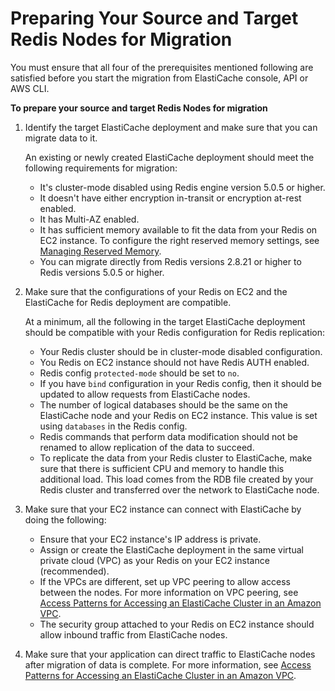 # Preparing Your Source and Target Redis Nodes for Migration<a name="Migration-Prepare"></a>

You must ensure that all four of the prerequisites mentioned following are satisfied before you start the migration from ElastiCache console, API or AWS CLI\.

**To prepare your source and target Redis Nodes for migration**

1. Identify the target ElastiCache deployment and make sure that you can migrate data to it\. 

   An existing or newly created ElastiCache deployment should meet the following requirements for migration: 
   + It's cluster\-mode disabled using Redis engine version 5\.0\.5 or higher\.
   + It doesn't have either encryption in\-transit or encryption at\-rest enabled\.
   + It has Multi\-AZ enabled\.
   + It has sufficient memory available to fit the data from your Redis on EC2 instance\. To configure the right reserved memory settings, see [Managing Reserved Memory](redis-memory-management.md)\.
   + You can migrate directly from Redis versions 2\.8\.21 or higher to Redis versions 5\.0\.5 or higher\.

1. Make sure that the configurations of your Redis on EC2 and the ElastiCache for Redis deployment are compatible\. 

   At a minimum, all the following in the target ElastiCache deployment should be compatible with your Redis configuration for Redis replication: 
   + Your Redis cluster should be in cluster\-mode disabled configuration\.
   + You Redis on EC2 instance should not have Redis AUTH enabled\.
   + Redis config `protected-mode` should be set to `no`\.
   + If you have `bind` configuration in your Redis config, then it should be updated to allow requests from ElastiCache nodes\.
   + The number of logical databases should be the same on the ElastiCache node and your Redis on EC2 instance\. This value is set using `databases` in the Redis config\.
   + Redis commands that perform data modification should not be renamed to allow replication of the data to succeed\.
   + To replicate the data from your Redis cluster to ElastiCache, make sure that there is sufficient CPU and memory to handle this additional load\. This load comes from the RDB file created by your Redis cluster and transferred over the network to ElastiCache node\.

1. Make sure that your EC2 instance can connect with ElastiCache by doing the following:
   + Ensure that your EC2 instance's IP address is private\.
   + Assign or create the ElastiCache deployment in the same virtual private cloud \(VPC\) as your Redis on your EC2 instance \(recommended\)\.
   + If the VPCs are different, set up VPC peering to allow access between the nodes\. For more information on VPC peering, see [Access Patterns for Accessing an ElastiCache Cluster in an Amazon VPC](elasticache-vpc-accessing.md)\.
   + The security group attached to your Redis on EC2 instance should allow inbound traffic from ElastiCache nodes\.

1. Make sure that your application can direct traffic to ElastiCache nodes after migration of data is complete\. For more information, see [Access Patterns for Accessing an ElastiCache Cluster in an Amazon VPC](elasticache-vpc-accessing.md)\. 